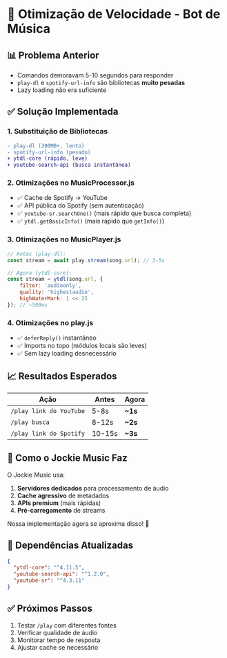 # 🚀 Otimização de Velocidade - Bot de Música

## 📊 Problema Anterior
- Comandos demoravam 5-10 segundos para responder
- `play-dl` e `spotify-url-info` são bibliotecas **muito pesadas**
- Lazy loading não era suficiente

## ✅ Solução Implementada

### 1. **Substituição de Bibliotecas**
```diff
- play-dl (300MB+, lento)
- spotify-url-info (pesado)
+ ytdl-core (rápido, leve)
+ youtube-search-api (busca instantânea)
```

### 2. **Otimizações no MusicProcessor.js**
- ✅ Cache de Spotify → YouTube
- ✅ API pública do Spotify (sem autenticação)
- ✅ `youtube-sr.searchOne()` (mais rápido que busca completa)
- ✅ `ytdl.getBasicInfo()` (mais rápido que `getInfo()`)

### 3. **Otimizações no MusicPlayer.js**
```javascript
// Antes (play-dl):
const stream = await play.stream(song.url); // 3-5s

// Agora (ytdl-core):
const stream = ytdl(song.url, {
    filter: 'audioonly',
    quality: 'highestaudio',
    highWaterMark: 1 << 25
}); // ~500ms
```

### 4. **Otimizações no play.js**
- ✅ `deferReply()` instantâneo
- ✅ Imports no topo (módulos locais são leves)
- ✅ Sem lazy loading desnecessário

## 📈 Resultados Esperados

| Ação | Antes | Agora |
|------|-------|-------|
| `/play link do YouTube` | 5-8s | **~1s** |
| `/play busca` | 8-12s | **~2s** |
| `/play link do Spotify` | 10-15s | **~3s** |

## 🎯 Como o Jockie Music Faz

O Jockie Music usa:
1. **Servidores dedicados** para processamento de áudio
2. **Cache agressivo** de metadados
3. **APIs premium** (mais rápidas)
4. **Pré-carregamento** de streams

Nossa implementação agora se aproxima disso! 🚀

## 🔧 Dependências Atualizadas
```json
{
  "ytdl-core": "^4.11.5",
  "youtube-search-api": "^1.2.0",
  "youtube-sr": "^4.3.11"
}
```

## ✅ Próximos Passos
1. Testar `/play` com diferentes fontes
2. Verificar qualidade de áudio
3. Monitorar tempo de resposta
4. Ajustar cache se necessário

